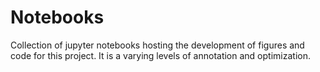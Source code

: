 # Notebooks

Collection of jupyter notebooks hosting the development of figures and code for this project. It is a varying levels of annotation and optimization.
